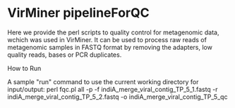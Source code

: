 # VirMiner pipelineForQC
Here we provide the perl scripts to quality control for metagenomic data, wchich was used in VirMiner. It can be used to process raw reads of metagenomic samples in FASTQ format by removing the adapters, low quality reads, bases or PCR duplicates.

How to Run

A sample "run" command to use the current working directory for input/output:
perl fqc.pl all -p -f indiA_merge_viral_contig_TP_5_1.fastq -r indiA_merge_viral_contig_TP_5_2.fastq -o indiA_merge_viral_contig_TP_5_qc
